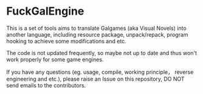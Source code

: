 # FuckGalEngine
This is a set of tools aims to translate Galgames (aka Visual Novels) into another language, including resource package, unpack/repack, program hooking to achieve some modifications and etc.

The code is not updated frequently, so maybe not up to date and thus won't work properly for some game engines.

If you have any questions (eg. usage, compile, working principle， reverse engineering and etc.), please raise an Issue on this repository, DO NOT send emails to the contributors.
